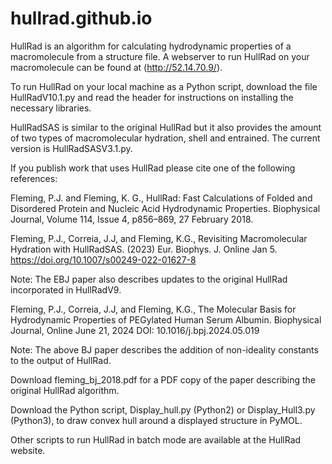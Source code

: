 # hullrad.github.io
HullRad is an algorithm for calculating hydrodynamic properties of a macromolecule from a structure file.
A webserver to run HullRad on your macromolecule can be found at (http://52.14.70.9/).

To run HullRad on your local machine as a Python script, download the file HullRadV10.1.py and read the header for instructions on installing the necessary libraries. 

HullRadSAS is similar to the original HullRad but it also provides the amount of two types of macromolecular hydration, shell and entrained. The current version is HullRadSASV3.1.py.

If you publish work that uses HullRad please cite one of the following references: 

Fleming, P.J. and Fleming, K. G., HullRad: Fast Calculations of Folded and Disordered Protein and Nucleic Acid Hydrodynamic Properties. Biophysical Journal, Volume 114, Issue 4, p856–869, 27 February 2018. 

Fleming, P.J., Correia, J.J, and Fleming, K.G., Revisiting Macromolecular Hydration with HullRadSAS.
(2023) Eur. Biophys. J. Online Jan 5. https://doi.org/10.1007/s00249-022-01627-8

Note: The EBJ paper also describes updates to the original HullRad incorporated in HullRadV9.

Fleming, P.J., Correia, J.J, and Fleming, K.G., The Molecular Basis for Hydrodynamic Properties of PEGylated Human Serum Albumin.
Biophysical Journal, Online June 21, 2024  DOI: 10.1016/j.bpj.2024.05.019

Note: The above BJ paper describes the addition of non-ideality constants to the output of HullRad.

Download fleming_bj_2018.pdf for a PDF copy of the paper describing the original HullRad algorithm.

Download the Python script, Display_hull.py (Python2) or Display_Hull3.py (Python3), to draw convex hull around a displayed structure in PyMOL.

Other scripts to run HullRad in batch mode are available at the HullRad website.
